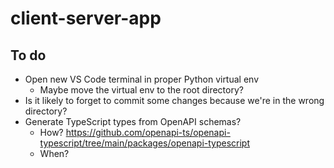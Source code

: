 # client-server-app

## To do

- Open new VS Code terminal in proper Python virtual env
  - Maybe move the virtual env to the root directory?
- Is it likely to forget to commit some changes because we're in the wrong directory?
- Generate TypeScript types from OpenAPI schemas?
  - How? https://github.com/openapi-ts/openapi-typescript/tree/main/packages/openapi-typescript
  - When?
